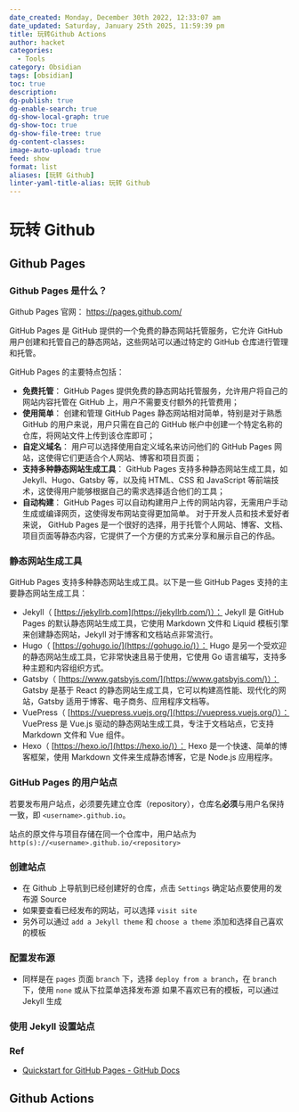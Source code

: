 ```yaml
---
date_created: Monday, December 30th 2022, 12:33:07 am
date_updated: Saturday, January 25th 2025, 11:59:39 pm
title: 玩转Github Actions
author: hacket
categories:
  - Tools
category: Obsidian
tags: [obsidian]
toc: true
description: 
dg-publish: true
dg-enable-search: true
dg-show-local-graph: true
dg-show-toc: true
dg-show-file-tree: true
dg-content-classes: 
image-auto-upload: true
feed: show
format: list
aliases: [玩转 Github]
linter-yaml-title-alias: 玩转 Github
---
```


# 玩转 Github

## Github Pages

### Github Pages 是什么？

Github Pages 官网： <https://pages.github.com/>

GitHub Pages 是 GitHub 提供的一个免费的静态网站托管服务，它允许 GitHub 用户创建和托管自己的静态网站，这些网站可以通过特定的 GitHub 仓库进行管理和托管。

GitHub Pages 的主要特点包括：

- **免费托管**： GitHub Pages 提供免费的静态网站托管服务，允许用户将自己的网站内容托管在 GitHub 上，用户不需要支付额外的托管费用；
- **使用简单**： 创建和管理 GitHub Pages 静态网站相对简单，特别是对于熟悉 GitHub 的用户来说，用户只需在自己的 GitHub 帐户中创建一个特定名称的仓库，将网站文件上传到该仓库即可；
- **自定义域名**： 用户可以选择使用自定义域名来访问他们的 GitHub Pages 网站，这使得它们更适合个人网站、博客和项目页面；
- **支持多种静态网站生成工具**： GitHub Pages 支持多种静态网站生成工具，如 Jekyll、Hugo、Gatsby 等，以及纯 HTML、CSS 和 JavaScript 等前端技术，这使得用户能够根据自己的需求选择适合他们的工具；
- **自动构建**： GitHub Pages 可以自动构建用户上传的网站内容，无需用户手动生成或编译网页，这使得发布网站变得更加简单。
对于开发人员和技术爱好者来说， GitHub Pages 是一个很好的选择，用于托管个人网站、博客、文档、项目页面等静态内容，它提供了一个方便的方式来分享和展示自己的作品。

### 静态网站生成工具

GitHub Pages 支持多种静态网站生成工具。以下是一些 GitHub Pages 支持的主要静态网站生成工具：

- Jekyll（ [https://jekyllrb.com](https://jekyllrb.com/)）： Jekyll 是 GitHub Pages 的默认静态网站生成工具，它使用 Markdown 文件和 Liquid 模板引擎来创建静态网站，Jekyll 对于博客和文档站点非常流行。
- Hugo（ [https://gohugo.io/](https://gohugo.io/)）： Hugo 是另一个受欢迎的静态网站生成工具，它非常快速且易于使用，它使用 Go 语言编写，支持多种主题和内容组织方式。
- Gatsby（ [https://www.gatsbyjs.com/](https://www.gatsbyjs.com/)）： Gatsby 是基于 React 的静态网站生成工具，它可以构建高性能、现代化的网站，Gatsby 适用于博客、电子商务、应用程序文档等。
- VuePress（ [https://vuepress.vuejs.org/](https://vuepress.vuejs.org/)）： VuePress 是 Vue.js 驱动的静态网站生成工具，专注于文档站点，它支持 Markdown 文件和 Vue 组件。
- Hexo（ [https://hexo.io/](https://hexo.io/)）： Hexo 是一个快速、简单的博客框架，使用 Markdown 文件来生成静态博客，它是 Node.js 应用程序。

### GitHub Pages 的用户站点

若要发布用户站点，必须要先建立仓库（repository），仓库名**必须**与用户名保持一致，即 `<username>.github.io`。

站点的原文件与项目存储在同一个仓库中，用户站点为 `http(s)://<username>.github.io/<repository>`

### 创建站点

- 在 Github 上导航到已经创建好的仓库，点击 `Settings` 确定站点要使用的发布源 Source
- 如果要查看已经发布的网站，可以选择 `visit site`
- 另外可以通过 `add a Jekyll theme` 和 `choose a theme` 添加和选择自己喜欢的模板

### 配置发布源

- 同样是在 `pages` 页面 `branch` 下，选择 `deploy from a branch`，在 `branch` 下，使用 `none` 或从下拉菜单选择发布源
如果不喜欢已有的模板，可以通过 Jekyll 生成

### 使用 Jekyll 设置站点

### Ref

- [Quickstart for GitHub Pages - GitHub Docs](https://docs.github.com/en/pages/quickstart)

## Github Actions
